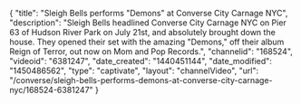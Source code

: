 {
    "title": "Sleigh Bells performs \"Demons\" at Converse City Carnage NYC",
    "description": "Sleigh Bells headlined Converse City Carnage NYC on Pier 63 of Hudson River Park on July 21st, and absolutely brought down the house. They opened their set with the amazing \"Demons,\" off their album Reign of Terror, out now on Mom and Pop Records.",
    "channelid": "168524",
    "videoid": "6381247",
    "date_created": "1440451144",
    "date_modified": "1450486562",
    "type": "captivate",
    "layout": "channelVideo",
    "url": "\/converse\/sleigh-bells-performs-demons-at-converse-city-carnage-nyc\/168524-6381247"
}